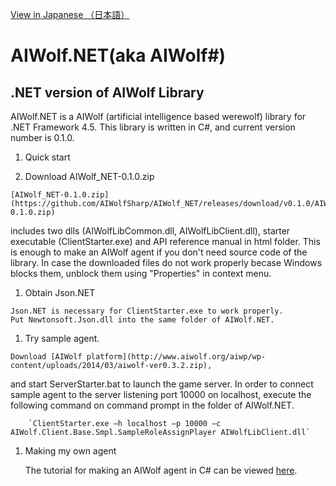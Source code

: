 [View in Japanese （日本語）](http://aiwolfsharp.github.io/AIWolf_NET)
# AIWolf.NET(aka AIWolf#)
## .NET version of AIWolf Library

AIWolf.NET is a AIWolf (artificial intelligence based werewolf) library for .NET Framework 4.5.
This library is written in C#, and current version number is 0.1.0.

1. Quick start
  
  1. Download AIWolf_NET-0.1.0.zip
  
    [AIWolf_NET-0.1.0.zip](https://github.com/AIWolfSharp/AIWolf_NET/releases/download/v0.1.0/AIWolf_NET-0.1.0.zip)
includes two dlls (AIWolfLibCommon.dll, AIWolfLibClient.dll),
starter executable (ClientStarter.exe)
and API reference manual in html folder.
This is enough to make an AIWolf agent
if you don't need source code of the library.
In case the downloaded files do not work properly becase Windows blocks them,
unblock them using "Properties" in context menu.
    
  1. Obtain Json.NET
  
    Json.NET is necessary for ClientStarter.exe to work properly.
    Put Newtonsoft.Json.dll into the same folder of AIWolf.NET. 
  
  1. Try sample agent.
  
    Download [AIWolf platform](http://www.aiwolf.org/aiwp/wp-content/uploads/2014/03/aiwolf-ver0.3.2.zip),
and start ServerStarter.bat to launch the game server.
In order to connect sample agent to the server listening port 10000 on localhost,
execute the following command on command prompt in the folder of AIWolf.NET.

        `ClientStarter.exe –h localhost –p 10000 –c AIWolf.Client.Base.Smpl.SampleRoleAssignPlayer AIWolfLibClient.dll`
        
1. Making my own agent

     The tutorial for making an AIWolf agent in C# can be viewed
     [here](http://www.slideshare.net/takots/how-to-make-an-artificial-intelligence-based-werewolf-agent-in-c-using-visual-studio). 
